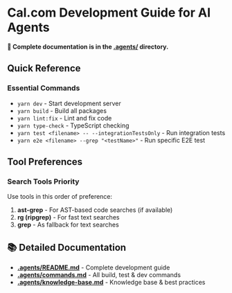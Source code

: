 # Cal.com Development Guide for AI Agents

**📖 Complete documentation is in the [.agents/](.agents/) directory.**

## Quick Reference

### Essential Commands

- `yarn dev` - Start development server
- `yarn build` - Build all packages
- `yarn lint:fix` - Lint and fix code
- `yarn type-check` - TypeScript checking
- `yarn test <filename> -- --integrationTestsOnly` - Run integration tests
- `yarn e2e <filename> --grep "<testName>"` - Run specific E2E test

## Tool Preferences

### Search Tools Priority

Use tools in this order of preference:

1. **ast-grep** - For AST-based code searches (if available)
2. **rg (ripgrep)** - For fast text searches
3. **grep** - As fallback for text searches

## 📚 Detailed Documentation

- **[.agents/README.md](.agents/README.md)** - Complete development guide
- **[.agents/commands.md](.agents/commands.md)** - All build, test & dev commands
- **[.agents/knowledge-base.md](.agents/knowledge-base.md)** - Knowledge base & best practices
